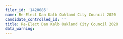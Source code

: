 ```yaml
---
filer_id: '1420085'
name: Re-Elect Dan Kalb Oakland City Council 2020
candidate_controlled_id: ''
title: Re-Elect Dan Kalb Oakland City Council 2020
data_warning: 
---
```


